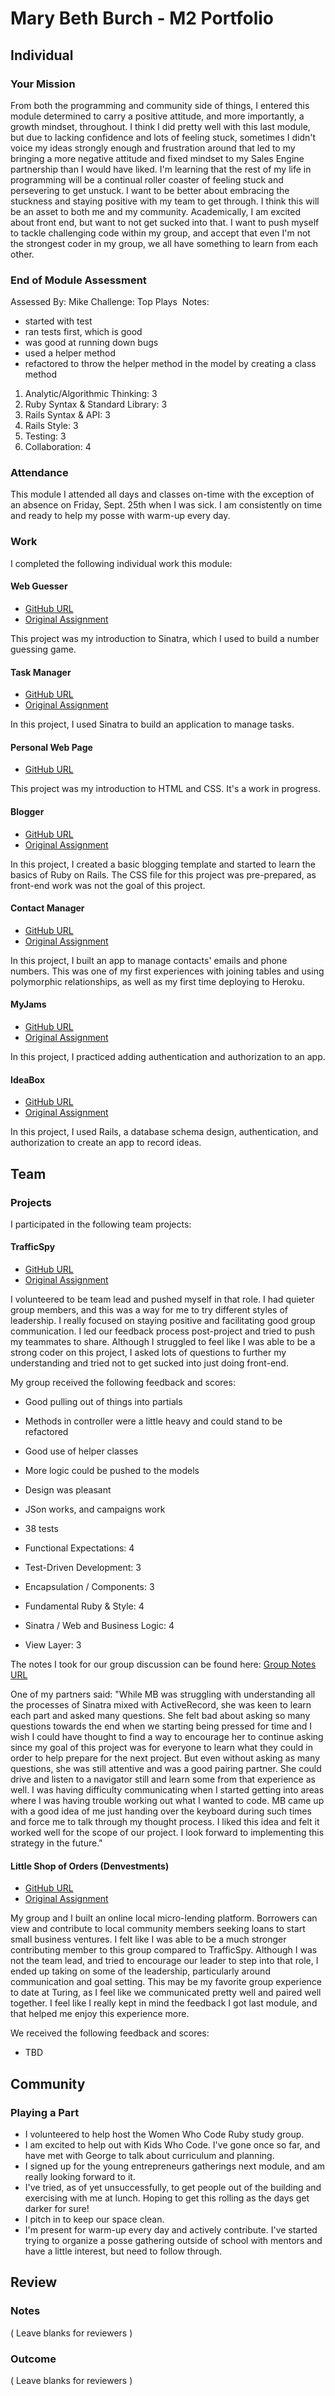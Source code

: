 # Mary Beth Burch - M2 Portfolio

## Individual

### Your Mission

From both the programming and community side of things, I entered this module determined to carry a positive attitude, and more importantly, a growth mindset, throughout. I think I did pretty well with this last module, but due to lacking confidence and lots of feeling stuck, sometimes I didn't voice my ideas strongly enough and frustration around that led to my bringing a more negative attitude and fixed mindset to my Sales Engine partnership than I would have liked. I'm learning that the rest of my life in programming will be a continual roller coaster of feeling stuck and persevering to get unstuck. I want to be better about embracing the stuckness and staying positive with my team to get through. I think this will be an asset to both me and my community.
Academically, I am excited about front end, but want to not get sucked into that. I want to push myself to tackle challenging code within my group, and accept that even I'm not the strongest coder in my group, we all have something to learn from each other.

### End of Module Assessment

Assessed By: Mike
Challenge: Top Plays
​
Notes:
​
* started with test
* ran tests first, which is good
* was good at running down bugs
* used a helper method
* refactored to throw the helper method in the model by creating a class method
​
1. Analytic/Algorithmic Thinking: 3
2. Ruby Syntax & Standard Library: 3
3. Rails Syntax & API: 3
4. Rails Style: 3
5. Testing: 3
6. Collaboration: 4

### Attendance

This module I attended all days and classes on-time with the exception of an absence on Friday, Sept. 25th when I was sick. I am consistently on time and ready to help my posse with warm-up every day.

### Work

I completed the following individual work this module:

#### Web Guesser

* [GitHub URL](https://github.com/mbburch/web_guesser)
* [Original Assignment](http://tutorials.jumpstartlab.com/projects/web_guesser.html)

This project was my introduction to Sinatra, which I used to build a number guessing game.

#### Task Manager

* [GitHub URL](https://github.com/mbburch/task_manager)
* [Original Assignment](https://github.com/turingschool/curriculum/blob/master/source/projects/task_manager.markdown)

In this project, I used Sinatra to build an application to manage tasks.

#### Personal Web Page

* [GitHub URL](http://mbburch.github.io/)

This project was my introduction to HTML and CSS. It's a work in progress.

#### Blogger

* [GitHub URL](https://github.com/mbburch/blogger)
* [Original Assignment](http://tutorials.jumpstartlab.com/projects/blogger.html)

In this project, I created a basic blogging template and started to learn the basics of Ruby on Rails. The CSS file for this project was pre-prepared, as front-end work was not the goal of this project.

#### Contact Manager

* [GitHub URL](https://github.com/mbburch/contact_manager)
* [Original Assignment](http://tutorials.jumpstartlab.com/projects/contact_manager.html)

In this project, I built an app to manage contacts' emails and phone numbers. This was one of my first experiences with joining tables and using polymorphic relationships, as well as my first time deploying to Heroku.

#### MyJams

* [GitHub URL](https://github.com/mbburch/1507-my-jams)
* [Original Assignment](https://github.com/turingschool-examples/1507-my-jams)

In this project, I practiced adding authentication and authorization to an app.

#### IdeaBox

* [GitHub URL](https://github.com/mbburch/idea-box)
* [Original Assignment](https://github.com/turingschool/challenges/blob/master/rails-mini-project.markdown)

In this project, I used Rails, a database schema design, authentication, and authorization to create an app to record ideas.

## Team

### Projects

I participated in the following team projects:

#### TrafficSpy

* [GitHub URL](https://github.com/mbburch/traffic-spy)
* [Original Assignment](http://tutorials.jumpstartlab.com/projects/traffic_spy.html)

I volunteered to be team lead and pushed myself in that role. I had quieter group members, and this was a way for me to try different styles of leadership. I really focused on staying positive and facilitating good group communication.  I led our feedback process post-project and tried to push my teammates to share. Although I struggled to feel like I was able to be a strong coder on this project, I asked lots of questions to further my understanding and tried not to get sucked into just doing front-end.

My group received the following feedback and scores:

* Good pulling out of things into partials
* Methods in controller were a little heavy and could stand to be refactored
* Good use of helper classes
* More logic could be pushed to the models
* Design was pleasant
* JSon works, and campaigns work
* 38 tests

* Functional Expectations: 4
* Test-Driven Development: 3
* Encapsulation / Components: 3
* Fundamental Ruby & Style: 4
* Sinatra / Web and Business Logic: 4
* View Layer: 3

The notes I took for our group discussion can be found here: [Group Notes URL](https://gist.github.com/mbburch/42a2d75608c63fd9d619)

One of my partners said: "While MB was struggling with understanding all the processes of Sinatra mixed with ActiveRecord, she was keen to learn each part and asked many questions.
She felt bad about asking so many questions towards the end when we starting being pressed for time and I wish I could have thought to find a way to encourage her to continue asking since my goal of this project was for everyone to learn what they could in order to help prepare for the next project.
But even without asking as many questions, she was still attentive and was a good pairing partner. She could drive and listen to a navigator still and learn some from that experience as well.
I was having difficulty communicating when I started getting into areas where I was having trouble working out what I wanted to code. MB came up with a good idea of me just handing over the keyboard during such times and force me to talk through my thought process. I liked this idea and felt it worked well for the scope of our project. I look forward to implementing this strategy in the future."

#### Little Shop of Orders (Denvestments)

* [GitHub URL](https://github.com/mbburch/denvestments)
* [Original Assignment](https://github.com/turingschool/curriculum/blob/master/source/projects/little_shop.markdown)

My group and I built an online local micro-lending platform. Borrowers can view and contribute to local community members seeking loans to start small business ventures. I felt like I was able to be a much stronger contributing member to this group compared to TrafficSpy. Although I was not the team lead, and tried to encourage our leader to step into that role, I ended up taking on some of the leadership, particularly around communication and goal setting. This may be my favorite group experience to date at Turing, as I feel like we communicated pretty well and paired well together. I feel like I really kept in mind the feedback I got last module, and that helped me enjoy this experience more.

We received the following feedback and scores:

* TBD

## Community

### Playing a Part

* I volunteered to help host the Women Who Code Ruby study group.
* I am excited to help out with Kids Who Code. I've gone once so far, and have met with George to talk about curriculum and planning.
* I signed up for the young entrepreneurs gatherings next module, and am really looking forward to it.
* I've tried, as of yet unsuccessfully, to get people out of the building and exercising with me at lunch. Hoping to get this rolling as the days get darker for sure!
* I pitch in to keep our space clean.
* I'm present for warm-up every day and actively contribute. I've started trying to organize a posse gathering outside of school with mentors and have a little interest, but need to follow through.

## Review

### Notes

( Leave blanks for reviewers )

### Outcome

( Leave blanks for reviewers )
